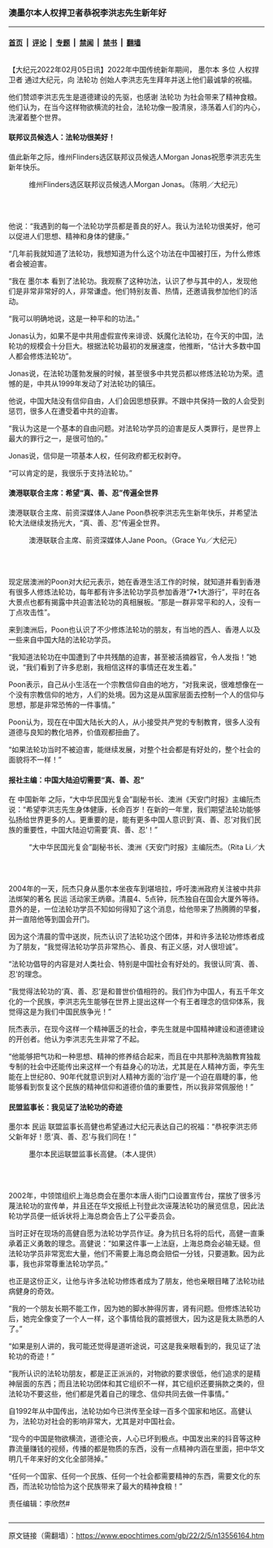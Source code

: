 ### 澳墨尔本人权捍卫者恭祝李洪志先生新年好

---

#### [首页](../../../..?n13556164) &nbsp;|&nbsp; [评论](../../../../../epoch-comment?n13556164) &nbsp;|&nbsp; [专题](../../../../../epoch-special?n13556164) &nbsp;|&nbsp; [禁闻](../../../../../epoch-news?n13556164) &nbsp;|&nbsp; [禁书](../../../../../books?n13556164) &nbsp;|&nbsp; [翻墙](https://github.com/gfw-breaker/nogfw/blob/master/README.md?n13556164)


<div class="column" id="artbody" itemprop="articleBody">
 <!-- article content begin -->
 <p>
  【大纪元2022年02月05日讯】2022年中国传统新年期间，
  <ok href="https://www.epochtimes.com/gb/tag/%E5%A2%A8%E5%B0%94%E6%9C%AC.html">
   墨尔本
  </ok>
  多位
  <ok href="https://www.epochtimes.com/gb/tag/%E4%BA%BA%E6%9D%83%E6%8D%8D%E5%8D%AB%E8%80%85.html">
   人权捍卫者
  </ok>
  通过大纪元，向
  <ok href="https://www.epochtimes.com/gb/tag/%E6%B3%95%E8%BD%AE%E5%8A%9F.html">
   法轮功
  </ok>
  创始人李洪志先生拜年并送上他们最诚挚的祝福。
 </p>
 <p>
  他们赞颂李洪志先生是道德建设的先驱，也感谢
  <ok href="https://www.epochtimes.com/gb/tag/%E6%B3%95%E8%BD%AE%E5%8A%9F.html">
   法轮功
  </ok>
  为社会带来了精神食粮。他们认为，在当今这样物欲横流的社会，法轮功像一股清泉，涤荡着人们的内心，洗濯着整个世界。
 </p>
 <h4>
  联邦议员候选人：法轮功很美好！
 </h4>
 <p>
  值此新年之际，维州Flinders选区联邦议员候选人Morgan Jonas祝愿李洪志先生新年快乐。
 </p>
 <figure aria-describedby="caption-attachment-12932959" class="wp-caption aligncenter" id="attachment_12932959" style="width: 600px">
  <ok href="https://i.epochtimes.com/assets/uploads/2021/05/id12932959-Morgan-C-Jonas-A51G8682.jpg" target="_blank">
   <img alt="" class="size-large wp-image-12932959" src="https://i.epochtimes.com/assets/uploads/2021/05/id12932959-Morgan-C-Jonas-A51G8682-600x400.jpg"/>
  </ok>
  <br/><figcaption class="wp-caption-text" id="caption-attachment-12932959">
   维州Flinders选区联邦议员候选人Morgan Jonas。（陈明／大纪元）
  </figcaption><br/>
 </figure><br/>
 <p>
  他说：“我遇到的每一个法轮功学员都是善良的好人。我认为法轮功很美好，他可以促进人们思想、精神和身体的健康。”
 </p>
 <p>
  “几年前我就知道了法轮功，我想知道为什么这个功法在中国被打压，为什么修炼者会被迫害。
 </p>
 <p>
  “我在
  <ok href="https://www.epochtimes.com/gb/tag/%E5%A2%A8%E5%B0%94%E6%9C%AC.html">
   墨尔本
  </ok>
  看到了法轮功。我观察了这种功法，认识了参与其中的人，发现他们是非常非常好的人，非常谦虚。他们特别友善、热情，还邀请我参加他们的活动。
 </p>
 <p>
  “我可以明确地说，这是一种平和的功法。”
 </p>
 <p>
  Jonas认为，如果不是中共用虚假宣传来诽谤、妖魔化法轮功，在今天的中国，法轮功的规模会十分巨大。根据法轮功最初的发展速度，他推断，“估计大多数中国人都会修炼法轮功”。
 </p>
 <p>
  Jonas说，在法轮功蓬勃发展的时候，甚至很多中共党员都以修炼法轮功为荣。遗憾的是，中共从1999年发动了对法轮功的镇压。
 </p>
 <p>
  他说，中国大陆没有信仰自由，人们会因思想获罪。不跟中共保持一致的人会受到惩罚，很多人在遭受着中共的迫害。
 </p>
 <p>
  “我认为这是一个基本的自由问题。对法轮功学员的迫害是反人类罪行，是世界上最大的罪行之一，是很可怕的。”
 </p>
 <p>
  Jonas说，信仰是一项基本人权，任何政府都无权剥夺。
 </p>
 <p>
  “可以肯定的是，我很乐于支持法轮功。”
 </p>
 <h4>
  澳港联联合主席：希望“真、善、忍”传遍全世界
 </h4>
 <p>
  澳港联联合主席、前资深媒体人Jane Poon恭祝李洪志先生新年快乐，并希望法轮大法继续发扬光大，“真、善、忍”传遍全世界。
 </p>
 <figure aria-describedby="caption-attachment-11804588" class="wp-caption aligncenter" id="attachment_11804588" style="width: 600px">
  <ok href="https://i.epochtimes.com/assets/uploads/2020/01/0Y1A5911.jpg" target="_blank">
   <img alt="" class="size-large wp-image-11804588" src="https://i.epochtimes.com/assets/uploads/2020/01/0Y1A5911-600x400.jpg"/>
  </ok>
  <br/><figcaption class="wp-caption-text" id="caption-attachment-11804588">
   澳港联联合主席、前资深媒体人Jane Poon。（Grace Yu／大纪元）
  </figcaption><br/>
 </figure><br/>
 <p>
  现定居澳洲的Poon对大纪元表示，她在香港生活工作的时候，就知道并看到香港有很多人修炼法轮功，每年都有许多法轮功学员参加香港“7•1大游行”，平时在各大景点也都有揭露中共迫害法轮功的真相展板。“那是一群非常平和的人，没有一丁点攻击性”。
 </p>
 <p>
  来到澳洲后，Poon也认识了不少修炼法轮功的朋友，有当地的西人、香港人以及一些来自中国大陆的法轮功学员。
 </p>
 <p>
  “我知道法轮功在中国遭到了中共残酷的迫害，甚至被活摘器官，令人发指！”她说，“我们看到了许多悲剧，我相信这样的事情还在发生着。”
 </p>
 <p>
  Poon表示，自己从小生活在一个宗教信仰自由的地方，“对我来说，很难想像在一个没有宗教信仰的地方，人们的处境。因为这是从国家层面去控制一个人的信仰与思想，那是非常恐怖的一件事情。”
 </p>
 <p>
  Poon认为，现在在中国大陆长大的人，从小接受共产党的专制教育，很多人没有道德与良知的教化培养，价值观都扭曲了。
 </p>
 <p>
  “如果法轮功当时不被迫害，能继续发展，对整个社会都是有好处的，整个社会的面貌将不一样！”
 </p>
 <h4>
  报社主编：中国大陆迫切需要“真、善、忍”
 </h4>
 <p>
  在
  <ok href="https://www.epochtimes.com/gb/tag/%E4%B8%AD%E5%9B%BD%E6%96%B0%E5%B9%B4.html">
   中国新年
  </ok>
  之际，“大中华民国光复会”副秘书长、澳洲《天安门时报》主编阮杰说：“希望李洪志先生身体健康，长命百岁！在新的一年里，我们期望法轮功能够弘扬给世界更多的人。更重要的是，能有更多中国人意识到‘真、善、忍’对我们民族的重要性，中国大陆迫切需要‘真、善、忍’！”
 </p>
 <figure aria-describedby="caption-attachment-12670698" class="wp-caption aligncenter" id="attachment_12670698" style="width: 600px">
  <ok href="https://i.epochtimes.com/assets/uploads/2021/01/9e2cacb40862b4fc.jpg" target="_blank">
   <img alt="" class="size-large wp-image-12670698" src="https://i.epochtimes.com/assets/uploads/2021/01/9e2cacb40862b4fc-600x399.jpg"/>
  </ok>
  <br/><figcaption class="wp-caption-text" id="caption-attachment-12670698">
   “大中华民国光复会”副秘书长、澳洲《天安门时报》主编阮杰。（Rita Li／大纪元）
  </figcaption><br/>
 </figure><br/>
 <p>
  2004年的一天，阮杰只身从墨尔本坐夜车到堪培拉，呼吁澳洲政府关注被中共非法绑架的著名
  <ok href="https://www.epochtimes.com/gb/tag/%E6%B0%91%E8%BF%90.html">
   民运
  </ok>
  活动家王炳章。清晨4、5点钟，阮杰独自在国会大厦外等待。意外的是，一位法轮功学员不知如何得知了这个消息，给他带来了热腾腾的早餐，并一直陪他等到国会开门。
 </p>
 <p>
  因为这个清晨的雪中送炭，阮杰认识了法轮功这个团体，并和许多法轮功修炼者成为了朋友，“我觉得法轮功学员非常热心、善良、有正义感，对人很坦诚”。
 </p>
 <p>
  “法轮功倡导的内容是对人类社会、特别是中国社会有好处的。我很认同‘真、善、忍’的理念。
 </p>
 <p>
  “我觉得法轮功的‘真、善、忍’是和普世价值相符的。我们作为中国人，有五千年文化的一个民族，李洪志先生能够在世界上提出这样一个有王者理念的信仰体系，我觉得这是为我们中国民族争光！”
 </p>
 <p>
  阮杰表示，在现今这样一个精神匮乏的社会，李先生就是中国精神建设和道德建设的开创者。他认为李洪志先生非常了不起。
 </p>
 <p>
  “他能够把气功和一种思想、精神的修养结合起来，而且在中共那种洗脑教育独裁专制的社会中还能传出来这样一个有益身心的功法，尤其是在人精神方面，李先生能在上世纪80、90年代就意识到对人精神方面的‘治疗’是一个迫在眉睫的事，他能够看到恢复这个民族的精神信仰和道德价值的重要性，所以我非常佩服他！”
 </p>
 <h4>
  民盟监事长：我见证了法轮功的奇迹
 </h4>
 <p>
  墨尔本
  <ok href="https://www.epochtimes.com/gb/tag/%E6%B0%91%E8%BF%90.html">
   民运
  </ok>
  联盟监事长高健也希望通过大纪元表达自己的祝福：“恭祝李洪志师父新年好！愿‘真、善、忍’与我们同在！”
 </p>
 <figure aria-describedby="caption-attachment-12259988" class="wp-caption aligncenter" id="attachment_12259988" style="width: 567px">
  <ok href="https://i.epochtimes.com/assets/uploads/2020/07/b681c4dadab586c83be0a6ab06990e3b.jpg" target="_blank">
   <img alt="" class="size-full wp-image-12259988" src="https://i.epochtimes.com/assets/uploads/2020/07/b681c4dadab586c83be0a6ab06990e3b.jpg"/>
  </ok>
  <br/><figcaption class="wp-caption-text" id="caption-attachment-12259988">
   墨尔本民运联盟监事长高健。（本人提供）
  </figcaption><br/>
 </figure><br/>
 <p>
  2002年，中领馆组织上海总商会在墨尔本唐人街门口设置宣传台，摆放了很多污蔑法轮功的宣传单，并且还在华文报纸上刊登此次诬蔑法轮功的展览信息，因此法轮功学员便一纸诉状将上海总商会告上了公平委员会。
 </p>
 <p>
  当时正好在现场的高健自愿为法轮功学员作证。身为抗日名将的后代，高健一直秉承着正义勇敢的理念。高健说：“如果这件事一上法庭，上海总商会必输无疑。但法轮功学员非常宽宏大量，他们不需要上海总商会赔偿一分钱，只要道歉。因为此事，我也非常尊重法轮功学员。”
 </p>
 <p>
  也正是这份正义，让他与许多法轮功修炼者成为了朋友，他也亲眼目睹了法轮功祛病健身的奇效。
 </p>
 <p>
  “我的一个朋友长期不能工作，因为她的脚水肿得厉害，肾有问题。但修炼法轮功后，她完全像变了一个人一样，这个事情给我的震撼很大，因为这是我太熟悉的人了。”
 </p>
 <p>
  “如果是别人讲的，我可能还觉得是道听途说，可这是我亲眼看到的，我见证了法轮功的奇迹！”
 </p>
 <p>
  “我所认识的法轮功朋友，都是正正派派的，对物欲的要求很低，他们追求的是精神层面的东西；而且法轮功团体和其它组织不一样，其它组织还要捐款之类的，但法轮功不要这些，他们都是凭着自己的理念、信仰共同去做一件事情。”
 </p>
 <p>
  自1992年从中国传出，法轮功如今已洪传至全球一百多个国家和地区。高健认为，法轮功对社会的影响非常大，尤其是对中国社会。
 </p>
 <p>
  “现今的中国是物欲横流，道德沦丧，人心已坏到极点。中国发出来的抖音等这种靠流量赚钱的视频，传播的都是物质的东西，没有一点精神内涵在里面，把中华文明几千年来好的文化全部筛掉。”
 </p>
 <p>
  “任何一个国家、任何一个民族、任何一个社会都需要精神的东西，需要文化的东西，而法轮功恰恰为这个民族带来了最大的精神食粮！”
 </p>
 <p>
  责任编辑：李欣然#
 </p>
 <!-- article content end -->
</div>


---

原文链接（需翻墙）：https://www.epochtimes.com/gb/22/2/5/n13556164.htm